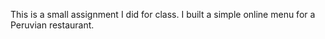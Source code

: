 
This is a small assignment I did for class. I built a simple online menu for a Peruvian restaurant. 
